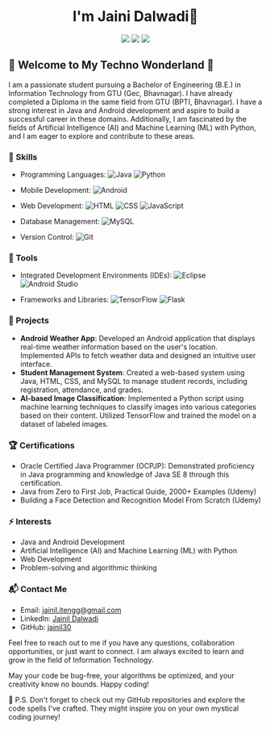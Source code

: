 <h1 align="center">I'm Jaini Dalwadi👋</h1>

<p align="center">
  <a href="mailto:jainil.itengg@gmail.com"><img src="https://img.shields.io/badge/Email-jainil.itengg@gmail.com%40-informational?style=flat&logo=gmail&logoColor=white&color=D14836"></a>
  <a href="https://www.linkedin.com/in/jainil-dalwadi/"><img src="https://img.shields.io/badge/LinkedIn-%20Jainil Dalwadi%20-blue?style=flat&logo=linkedin"></a>
  <a href="https://github.com/jainil30"><img src="https://img.shields.io/badge/GitHub-jainil30%20%20-black?style=flat&logo=github"></a>
</p>

## 🌟 Welcome to My Techno Wonderland 🌟

I am a passionate student pursuing a Bachelor of Engineering (B.E.) in Information Technology from GTU (Gec, Bhavnagar). I have already completed a Diploma in the same field from GTU (BPTI, Bhavnagar). I have a strong interest in Java and Android development and aspire to build a successful career in these domains. Additionally, I am fascinated by the fields of Artificial Intelligence (AI) and Machine Learning (ML) with Python, and I am eager to explore and contribute to these areas.

### 🚀 Skills

- Programming Languages:
  ![Java](https://img.shields.io/badge/Java-%23ED8B00.svg?style=flat&logo=java&logoColor=white)
  ![Python](https://img.shields.io/badge/Python-%2314354C.svg?style=flat&logo=python&logoColor=white)

- Mobile Development:
  ![Android](https://img.shields.io/badge/Android-%233DDC84.svg?style=flat&logo=android&logoColor=white)

- Web Development:
  ![HTML](https://img.shields.io/badge/HTML-%23E34F26.svg?style=flat&logo=html5&logoColor=white)
  ![CSS](https://img.shields.io/badge/CSS-%231572B6.svg?style=flat&logo=css3&logoColor=white)
  ![JavaScript](https://img.shields.io/badge/JavaScript-%23F7DF1E.svg?style=flat&logo=javascript&logoColor=black)

- Database Management:
  ![MySQL](https://img.shields.io/badge/MySQL-%2300f.svg?style=flat&logo=mysql&logoColor=white)

- Version Control:
  ![Git](https://img.shields.io/badge/Git-%23F05032.svg?style=flat&logo=git&logoColor=white)

### 🔧 Tools

- Integrated Development Environments (IDEs):
  ![Eclipse](https://img.shields.io/badge/Eclipse-%232C2255.svg?style=flat&logo=eclipse&logoColor=white)
  ![Android Studio](https://img.shields.io/badge/Android%20Studio-%233DDC84.svg?style=flat&logo=android-studio&logoColor=white)

- Frameworks and Libraries:
  ![TensorFlow](https://img.shields.io/badge/TensorFlow-%23FF6F00.svg?style=flat&logo=tensorflow&logoColor=white)
  ![Flask](https://img.shields.io/badge/Flask-%23000.svg?style=flat&logo=flask&logoColor=white)

### 📝 Projects

- **Android Weather App**: Developed an Android application that displays real-time weather information based on the user's location. Implemented APIs to fetch weather data and designed an intuitive user interface.
- **Student Management System**: Created a web-based system using Java, HTML, CSS, and MySQL to manage student records, including registration, attendance, and grades.
- **AI-based Image Classification**: Implemented a Python script using machine learning techniques to classify images into various categories based on their content. Utilized TensorFlow and trained the model on a dataset of labeled images.

### 🏆 Certifications

- Oracle Certified Java Programmer (OCPJP): Demonstrated proficiency in Java programming and knowledge of Java SE 8 through this certification.
- Java from Zero to First Job, Practical Guide, 2000+ Examples
(Udemy)
- Building a Face Detection and Recognition Model From Scratch 
(Udemy)
### ⚡ Interests

- Java and Android Development
- Artificial Intelligence (AI) and Machine Learning (ML) with Python
- Web Development
- Problem-solving and algorithmic thinking

### 📬 Contact Me

- Email: jainil.itengg@gmail.com
- LinkedIn: [Jainil Dalwadi](https://www.linkedin.com/in/jainil-dalwadi/)
- GitHub: [jainil30](https://github.com/jainil30)

Feel free to reach out to me if you have any questions, collaboration opportunities, or just want to connect. I am always excited to learn and grow in the field of Information Technology.

May your code be bug-free, your algorithms be optimized, and your creativity know no bounds. Happy coding!

🚀 P.S. Don't forget to check out my GitHub repositories and explore the code spells I've crafted. They might inspire you on your own mystical coding journey!
